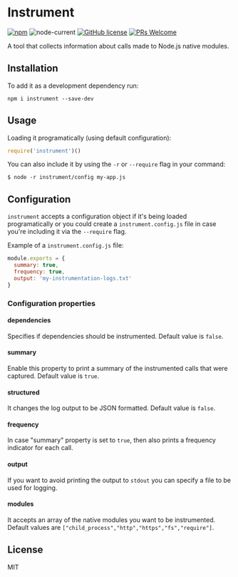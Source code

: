 # Instrument

[![npm](https://img.shields.io/npm/v/instrument)](https://www.npmjs.com/package/instrument)
![node-current](https://img.shields.io/node/v/instrument)
[![GitHub license](https://img.shields.io/badge/license-MIT-blue.svg)](https://github.com/a0viedo/instrument/blob/master/LICENSE)
[![PRs Welcome](https://img.shields.io/badge/PRs-welcome-brightgreen.svg)](http://makeapullrequest.com)

A tool that collects information about calls made to Node.js native modules.


## Installation
To add it as a development dependency run:

```
npm i instrument --save-dev
```

## Usage
Loading it programatically (using default configuration):
```js
require('instrument')()
```

You can also include it by using the `-r` or `--require` flag in your command:

```
$ node -r instrument/config my-app.js
```

## Configuration
`instrument` accepts a configuration object if it's being loaded programatically or you could create a `instrument.config.js` file in case you're including it via the `--require` flag.

Example of a `instrument.config.js` file:
```js
module.exports = {
  summary: true,
  frequency: true,
  output: 'my-instrumentation-logs.txt'
}
```


### Configuration properties
#### dependencies
Specifies if dependencies should be instrumented. Default value is `false`.
#### summary
Enable this property to print a summary of the instrumented calls that were captured. Default value is `true`.
#### structured
It changes the log output to be JSON formatted. Default value is `false`.
#### frequency
In case "summary" property is set to `true`, then also prints a frequency indicator for each call.
#### output
If you want to avoid printing the output to `stdout` you can specify a file to be used for logging.
#### modules
It accepts an array of the native modules you want to be instrumented. Default values are `["child_process","http","https","fs","require"]`.

## License
MIT
